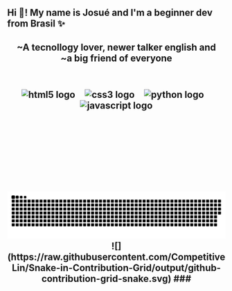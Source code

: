 <h2 align="left">Hi 👋! My name is Josué and I'm a beginner dev from Brasil ✨</></h2>
<h2>
 <div align="center">
 ~A tecnollogy lover, newer talker english and
   <br>
  ~a big friend of everyone

  

###

<br clear="both">

<div align="center">
  <img src="https://cdn.jsdelivr.net/gh/devicons/devicon/icons/html5/html5-original.svg" height="30" alt="html5 logo"  />
  <img width="12" />
  <img src="https://cdn.jsdelivr.net/gh/devicons/devicon/icons/css3/css3-original.svg" height="30" alt="css3 logo"  />
  <img width="12" />
  <img src="https://cdn.jsdelivr.net/gh/devicons/devicon/icons/python/python-original.svg" height="30" alt="python logo"  />
  <img width="12" />
  <img src="https://cdn.jsdelivr.net/gh/devicons/devicon/icons/javascript/javascript-original.svg" height="30" alt="javascript logo"  />
</div>

###

<img align="right" height="150" src=""  />

###

<br clear="both">

<!--><img src="https://raw.githubusercontent.com/Hascher-Phanton/Hascher-Phanton/output/snake.svg" alt="Snake animation" />

![](https://raw.githubusercontent.com/CompetitiveLin/Snake-in-Contribution-Grid/output/github-contribution-grid-snake.svg)

###
